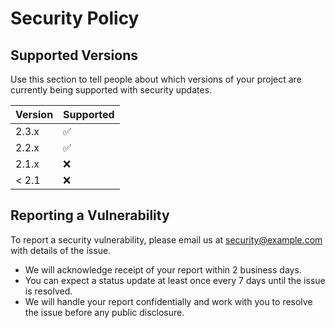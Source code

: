 # Security Policy

## Supported Versions

Use this section to tell people about which versions of your project are
currently being supported with security updates.

| Version    | Supported          |
| ---------- | ------------------ |
| 2.3.x      | :white_check_mark: |
| 2.2.x      | :white_check_mark: |
| 2.1.x      | :x:                |
| < 2.1      | :x:                |

## Reporting a Vulnerability

To report a security vulnerability, please email us at [security@example.com](mailto:security@example.com) with details of the issue.

- We will acknowledge receipt of your report within 2 business days.
- You can expect a status update at least once every 7 days until the issue is resolved.
- We will handle your report confidentially and work with you to resolve the issue before any public disclosure.
